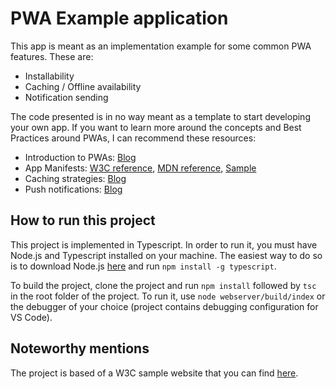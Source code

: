 # PWA Example application
This app is meant as an implementation example for some common PWA features. These are:
- Installability
- Caching / Offline availability
- Notification sending

The code presented is in no way meant as a template to start developing your own app. If you want to learn more around the concepts and Best Practices around PWAs, I can recommend these resources:
- Introduction to PWAs: [Blog](https://web.dev/what-are-pwas/)
- App Manifests: [W3C reference](https://www.w3.org/TR/appmanifest/), [MDN reference](https://developer.mozilla.org/en-US/docs/Web/Manifest), [Sample](https://web.dev/add-manifest/)
- Caching strategies: [Blog](https://developers.google.com/web/ilt/pwa/caching-files-with-service-worker#storing_resources)
- Push notifications: [Blog](https://developers.google.com/web/ilt/pwa/introduction-to-push-notifications)

## How to run this project
This project is implemented in Typescript. In order to run it, you must have Node.js and Typescript installed on your machine. The easiest way to do so is to download Node.js [here](https://nodejs.org/en/download/) and run `npm install -g typescript`. 

To build the project, clone the project and run `npm install` followed by `tsc` in the root folder of the project. To run it, use `node webserver/build/index` or the debugger of your choice (project contains debugging configuration for VS Code).

## Noteworthy mentions
The project is based of a W3C sample website that you can find [here](https://www.w3schools.com/w3css/tryw3css_templates_fashion_blog.htm).